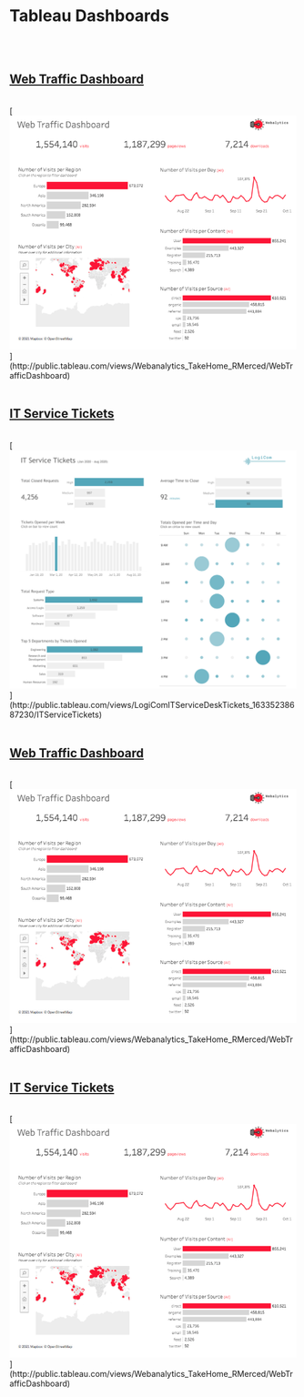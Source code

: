 # Tableau Dashboards

<br>
<br>

## [Web Traffic Dashboard](http://public.tableau.com/views/Webanalytics_TakeHome_RMerced/WebTrafficDashboard)
<br>
[<img alt="Data Dashboards 1" src="images/Data_Viz.jpeg?raw=true"/>](http://public.tableau.com/views/Webanalytics_TakeHome_RMerced/WebTrafficDashboard)           

<br>
<br>

## [IT Service Tickets](http://public.tableau.com/views/LogiComITServiceDeskTickets_16335238687230/ITServiceTickets)
<br>
[<img alt="Data Dashboards 2" src="images/ITServiceTickets.jpeg?raw=true"/>](http://public.tableau.com/views/LogiComITServiceDeskTickets_16335238687230/ITServiceTickets) 
<br>
<br>

## [Web Traffic Dashboard](http://public.tableau.com/views/Webanalytics_TakeHome_RMerced/WebTrafficDashboard)
<br>
[<img alt="Data Dashboards" src="images/Data_Viz.jpeg?raw=true"/>](http://public.tableau.com/views/Webanalytics_TakeHome_RMerced/WebTrafficDashboard)           

<br>
<br>

## [IT Service Tickets](http://public.tableau.com/views/LogiComITServiceDeskTickets_16335238687230/ITServiceTickets)
<br>
[<img alt="Data Dashboards" src="images/Data_Viz.jpeg?raw=true"/>](http://public.tableau.com/views/Webanalytics_TakeHome_RMerced/WebTrafficDashboard)    
